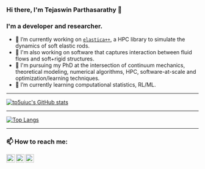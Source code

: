 ### Hi there, I'm Tejaswin Parthasarathy 👋

### I'm a developer and researcher.
- 🔭 I’m currently working on [`elastica++`](https://www.cosseratrods.org/), a HPC library to simulate the dynamics of soft elastic rods.
- 🥇 I'm also working on software that captures interaction between fluid flows and soft+rigid structures.
- 📖 I'm pursuing my PhD at the intersection of continuum mechanics, theoretical modeling, numerical algorithms, HPC, software-at-scale and optimization/learning techniques.
- 🌱 I’m currently learning computational statistics, RL/ML.

---

[![tp5uiuc's GitHub stats](https://github-readme-stats.vercel.app/api?username=tp5uiuc&count_private=true&show_icons=true)](https://github.com/tp5/github-readme-stats)

---

[![Top Langs](https://github-readme-stats.vercel.app/api/top-langs/?username=tp5uiuc&count_private=true)](https://github.com/tp5uiuc/github-readme-stats)

---

### 📫 How to reach me:

[<img align="left" alt="tp5uiuc | website" width="22px" src="https://cdn.jsdelivr.net/npm/simple-icons@v3/icons/markdown.svg"/>][githubpages]
[<img align="left" alt="tp5uiuc | LinkedIn" width="22px" src="https://cdn.jsdelivr.net/npm/simple-icons@v3/icons/linkedin.svg"/>][linkedin]
[<img align="left" alt="tp5uiuc | website" width="22px" src="https://cdn.jsdelivr.net/npm/simple-icons@v3/icons/googlescholar.svg"/>][googlescholar]

[githubpages]: https://parthas1.github.io/
[linkedin]: https://in.linkedin.com/in/tejaswinsarathy/
[googlescholar]: https://scholar.google.com/citations?user=ePMgfJ8AAAAJ&hl=en

<!--
**tp5uiuc/tp5uiuc** is a ✨ _special_ ✨ repository because its `README.md` (this file) appears on your GitHub profile.

Here are some ideas to get you started:

- 🔭 I’m currently working on ...
- 🌱 I’m currently learning ...
- 👯 I’m looking to collaborate on ...
- 🤔 I’m looking for help with ...
- 💬 Ask me about ...
- 📫 How to reach me: ...
- 😄 Pronouns: ...
- ⚡ Fun fact: ...
-->
